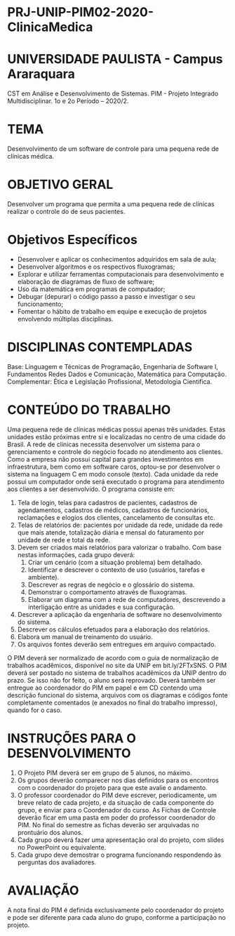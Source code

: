 # PRJ-UNIP-PIM02-2020-ClinicaMedica
# UNIVERSIDADE PAULISTA - Campus Araraquara

 CST em Análise e Desenvolvimento de Sistemas.
 PIM - Projeto Integrado Multidisciplinar.
 1o e 2o Período – 2020/2.

# TEMA
Desenvolvimento de um software de controle para uma pequena rede de
clínicas médica.

# OBJETIVO GERAL
Desenvolver um programa que permita a uma pequena rede de clínicas realizar
o controle do de seus pacientes.

# Objetivos Específicos
- Desenvolver e aplicar os conhecimentos adquiridos em sala de aula;
- Desenvolver algoritmos e os respectivos fluxogramas;
- Explorar e utilizar ferramentas computacionais para desenvolvimento e
elaboração de diagramas de fluxo de software;
- Uso da matemática em programas de computador;
- Debugar (depurar) o código passo a passo e investigar o seu
funcionamento;
- Fomentar o hábito de trabalho em equipe e execução de projetos
envolvendo múltiplas disciplinas.

# DISCIPLINAS CONTEMPLADAS
Base: Linguagem e Técnicas de Programação, Engenharia de Software I,
Fundamentos Redes Dados e Comunicação, Matemática para Computação.
Complementar: Ética e Legislação Profissional, Metodologia Cientifica.

# CONTEÚDO DO TRABALHO
Uma pequena rede de clínicas médicas possui apenas três unidades.
Estas unidades estão próximas entre si e localizadas no centro de uma cidade
do Brasil. A rede de clínicas necessita desenvolver um sistema para o
gerenciamento e controle do negócio focado no atendimento aos clientes.
Como a empresa não possui capital para grandes investimentos em
infraestrutura, bem como em software caros, optou-se por desenvolver o
sistema na linguagem C em modo console (texto).
Cada unidade da rede possui um computador onde será executado o
programa para atendimento aos clientes a ser desenvolvido.
O programa consiste em:
1. Tela de login, telas para cadastros de pacientes, cadastros de
agendamentos, cadastros de médicos, cadastros de funcionários,
reclamações e elogios dos clientes, cancelamento de consultas etc.
2. Telas de relatórios de: pacientes por unidade da rede, unidade da
rede que mais atende, totalização diária e mensal do faturamento por
unidade de rede e total da rede.
3. Devem ser criados mais relatórios para valorizar o trabalho.
Com base nestas informações, cada grupo deverá:
	1. Criar um cenário (com a situação problema) bem detalhado.
	2. Identificar e descrever o contexto de uso (usuários, tarefas e ambiente).
	3. Descrever as regras de negócio e o glossário do sistema.
	4. Demonstrar o comportamento através de fluxogramas.
	5. Elaborar um diagrama com a rede de computadores, descrevendo a interligação entre as unidades e sua configuração.
4. Descrever a aplicação da engenharia de software no desenvolvimento do
sistema.
7. Descrever os cálculos efetuados para a elaboração dos relatórios.
8. Elabora um manual de treinamento do usuário.
9. Os arquivos fontes deverão sem entregues em arquivo compactado.

O PIM deverá ser normalizado de acordo com o guia de normalização de
trabalhos acadêmicos, disponível no site da UNIP em bit.ly/2FTxSNS.
O PIM deverá ser postado no sistema de trabalhos acadêmicos da
UNIP dentro do prazo. Se isso não for feito, o aluno será reprovado.
Deverá também ser entregue ao coordenador do PIM em papel e em CD
contendo uma descrição funcional do sistema, arquivos com os diagramas e
códigos fonte completamente comentados (e anexados no final do trabalho
impresso), quando for o caso.

# INSTRUÇÕES PARA O DESENVOLVIMENTO
1. O Projeto PIM deverá ser em grupo de 5 alunos, no máximo.
2. Os grupos deverão comparecer nos dias definidos para os encontros com o
coordenador do projeto para que este avalie o andamento.
3. O professor coordenador do PIM deve escrever, periodicamente, um breve
relato de cada projeto, e da situação de cada componente do grupo, e
enviar para o Coordenador do curso. As Fichas de Controle deverão ficar
em uma pasta em poder do professor coordenador do PIM. No final do
semestre as fichas deverão ser arquivadas no prontuário dos alunos.
4. Cada grupo deverá fazer uma apresentação oral do projeto, com slides no
PowerPoint ou equivalente.
5. Cada grupo deve demostrar o programa funcionando respondendo às
perguntas dos avaliadores.

# AVALIAÇÃO
A nota final do PIM é definida exclusivamente pelo coordenador do
projeto e pode ser diferente para cada aluno do grupo, conforme a participação
no projeto.

